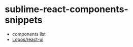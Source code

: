 # sublime-react-components-snippets

 - components list
  - [Lobos/react-ui](https://github.com/Lobos/react-ui)
